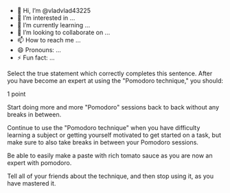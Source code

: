 - 👋 Hi, I’m @vladvlad43225
- 👀 I’m interested in ...
- 🌱 I’m currently learning ...
- 💞️ I’m looking to collaborate on ...
- 📫 How to reach me ...
- 😄 Pronouns: ...
- ⚡ Fun fact: ...

<!---
vladvlad43225/vladvlad43225 is a ✨ special ✨ repository because its `README.md` (this file) appears on your GitHub profile.
You can click the Preview link to take a look at your changes.
--->
Select the true statement which correctly completes this sentence. After you have become an expert at using the "Pomodoro technique," you should:

1 point

Start doing more and more "Pomodoro" sessions back to back without any breaks in between.


Continue to use the "Pomodoro technique" when you have difficulty learning a subject or getting yourself motivated to get started on a task, but make sure to also take breaks in between your Pomodoro sessions.


Be able to easily make a paste with rich tomato sauce as you are now an expert with pomodoro.


Tell all of your friends about the technique, and then stop using it, as you have mastered it.
